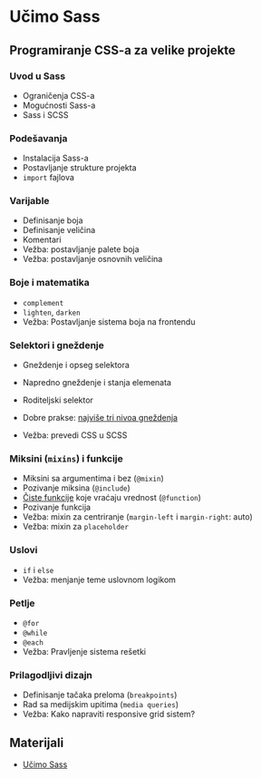 ---
---

# Učimo Sass

## Programiranje CSS-a za velike projekte

### Uvod u Sass

- Ograničenja CSS-a
- Mogućnosti Sass-a
- Sass i SCSS

### Podešavanja

- Instalacija Sass-a
- Postavljanje strukture projekta
- `import` fajlova

### Varijable

- Definisanje boja
- Definisanje veličina
- Komentari
- Vežba: postavljanje palete boja
- Vežba: postavljanje osnovnih veličina

### Boje i matematika

- `complement`
- `lighten`, `darken`
- Vežba: Postavljanje sistema boja na frontendu

### Selektori i gneždenje

- Gneždenje i opseg selektora
- Napredno gneždenje i stanja elemenata
- Roditeljski selektor
- Dobre prakse: [najviše tri nivoa gneždenja](https://github.com/airbnb/css#nested-selectors)

- Vežba: prevedi CSS u SCSS

### Miksini (`mixins`) i funkcije

- Miksini sa argumentima i bez (`@mixin`)
- Pozivanje miksina (`@include`)
- [Čiste funkcije](http://thesassway.com/advanced/pure-sass-functions) koje vraćaju vrednost (`@function`)
- Pozivanje funkcija
- Vežba: mixin za centriranje (`margin-left` i `margin-right`: auto)
- Vežba: mixin za `placeholder`

### Uslovi

- `if` i `else`
- Vežba: menjanje teme uslovnom logikom

### Petlje

- `@for`
- `@while`
- `@each`
- Vežba: Pravljenje sistema rešetki

### Prilagodljivi dizajn

- Definisanje tačaka preloma (`breakpoints`)
- Rad sa medijskim upitima (`media queries`)
- Vežba: Kako napraviti responsive grid sistem?

## Materijali

- [Učimo Sass](https://github.com/skolakoda/ucimo-sass)
